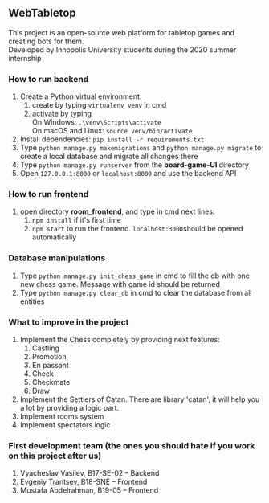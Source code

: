 ## WebTabletop
This project is an open-source web platform for tabletop games and creating bots for them.  
Developed by Innopolis University students during the 2020 summer internship
### How to run backend
1. Create a Python virtual environment:  
    1. create by typing `virtualenv venv` in cmd
    1. activate by typing  
    On Windows: `.\venv\Scripts\activate`  
    On macOS and Linux: `source venv/bin/activate`
1. Install dependencies: `pip install -r requirements.txt`
1. Type `python manage.py makemigrations` and `python manage.py migrate` to create a local database and migrate all changes there
1. Type `python manage.py runserver` from the __board-game-UI__ directory
1. Open `127.0.0.1:8000` or `localhost:8000` and use the backend API
### How to run frontend
1. open directory __room_frontend__, and type in cmd next lines:
    1. `npm install` if it's first time
    1. `npm start` to run the frontend. `localhost:3000`should be opened automatically
### Database manipulations
1. Type `python manage.py init_chess_game` in cmd to fill the db with one new chess game. Message with game id should be returned
1. Type `python manage.py clear_db` in cmd to clear the database from all entities
### What to improve in the project
1. Implement the Chess completely by providing next features:
    1. Castling
    1. Promotion
    1. En passant
    1. Check
    1. Checkmate
    1. Draw
1. Implement the Settlers of Catan. There are library 'catan', it will help you a lot by providing a logic part.
1. Implement rooms system
1. Implement spectators logic
### First development team (the ones you should hate if you work on this project after us)
1. Vyacheslav Vasilev, B17-SE-02 – Backend
1. Evgeniy Trantsev, B18-SNE – Frontend
1. Mustafa Abdelrahman, B19-05 – Frontend
